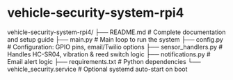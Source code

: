 # vehicle-security-system-rpi4


vehicle-security-system-rpi4/<break>
├── README.md                  # Complete documentation and setup guide<break>
├── main.py                   # Main loop to run the system<break>
├── config.py                 # Configuration: GPIO pins, email/Twilio options<break>
├── sensor_handlers.py        # Handles HC-SR04, vibration & reed switch logic<break>
├── notifications.py          # Email alert logic<break>
├── requirements.txt          # Python dependencies<break>
└── vehicle_security.service  # Optional systemd auto-start on boot<break>
